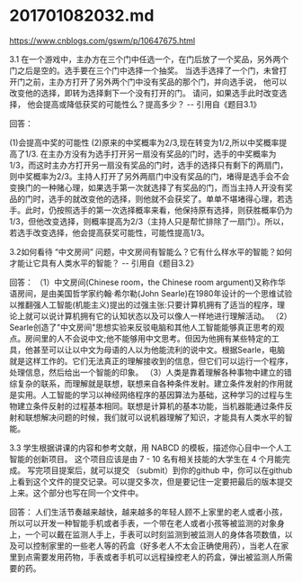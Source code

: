 # 201701082032.md
https://www.cnblogs.com/gswm/p/10647675.html

3.1 在一个游戏中，主办方在三个门中任选一个，在门后放了一个奖品，另外两个门之后是空的。选手要在三个门中选择一个抽奖。 当选手选择了一个门，未曾打开门之前，主办方打开了另外两个门中没有奖品的那个门，并向选手说， 他可以改变他的选择，即转为选择剩下一个没有打开的门。 请问，如果选手此时改变选择， 他会提高或降低获奖的可能性么？提高多少？ -- 引用自《题目3.1》

回答：

(1)会提高中奖的可能性
(2)原来的中奖概率为2/3,现在转变为1/2,所以中奖概率提高了1/3.
在主办方没有为选手打开另一扇没有奖品的门时，选手的中奖概率为1/3，而这时主办方打开另一扇没有奖品的门时，选手的选择只有剩下的两扇门，则中奖概率为2/3。主持人打开了另外两扇门中没有奖品的门，堵得是选手会不会变换门的一种赌心理，如果选手第一次就选择了有奖品的门，而当主持人开没有奖品的门时，选手的就改变他的选择，则他就不会获奖了。单单不堪堵得心理，若选手。此时，仍按照选手的第一次选择概率来看，他保持原有选择，则获胜概率仍为1/3，但他改变选择，则概率提高为2/3（主持人只是帮忙排除了一扇门）。所以，若选手改变选择，他会提高获奖可能性，可能性提高1/3。

3.2如何看待 “中文房间” 问题，中文房间有智能么？它有什么样水平的智能？如何才能让它具有人类水平的智能？ -- 引用自《题目3.2》

回答：
（1）中文房间(Chinese room，the Chinese room argument)又称作华语房间，是由美国哲学家约翰·希尔勒(John Searle)在1980年设计的一个思维试验以推翻强人工智能(机能主义)提出的过强主张:只要计算机拥有了适当的程序，理论上就可以说计算机拥有它的认知状态以及可以像人一样地进行理解活动。
（2）Searle创造了"中文房间"思想实验来反驳电脑和其他人工智能能够真正思考的观点。房间里的人不会说中文;他不能够用中文思考。但因为他拥有某些特定的工具，他甚至可以让以中文为母语的人以为他能流利的说中文。根据Searle，电脑就是这样工作的。它们无法真正的理解接收到的信息，但它们可以运行一个程序，处理信息，然后给出一个智能的印象。
（3）人类是靠着理解各种事物中建立的错综复杂的联系，而理解就是联想，联想来自各种条件发射。建立条件发射的作用就是实用。人工智能的学习以神经网络程序的基因算法为基础，这种学习的过程与生物建立条件反射的过程基本相同。联想是计算机的基本功能，当机器能通过条件反射和联想解决问题的时候，我们就可以说机器理解了知识，才能具有人类水平的智能。

3.3 学生根据讲课的内容和参考文献，用 NABCD 的模板，描述你心目中一个人工智能的创新项目。 这个项目应该是由 7 - 10 名有相关技能的大学生在 4 个月能完成。 写完项目提案后，就可以提交 （submit）到你的github 中，你可以在github 上看到这个文件的提交记录。可以提交多次，但是要记住一定要把最后的版本提交上来。这个部分也写在同一个文件中。

回答：
人们生活节奏越来越快，越来越多的年轻人顾不上家里的老人或者小孩，所以可以开发一种智能手机或者手表，一个带在老人或者小孩等被监测的对象身上，一个可以戴在监测人手上，手表可以时刻监测到被监测人的身体各项数值，以及可以控制家里的一些老人等的药盒（好多老人不太会正确使用药），当老人在家里到点需要发用药物，手表或者手机可以远程操控老人的药盒，弹出被监测人所需要的药。
